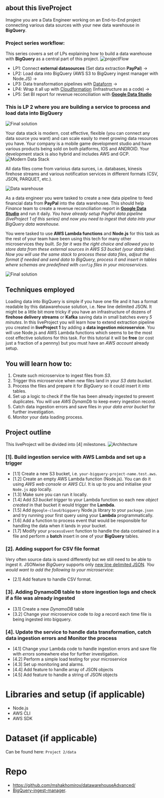 
## about this liveProject
Imagine you are a Data Engineer working on an End-to-End project connecting various data sources with your new data warehouse in **BigQuery**.

### Project series workflow: 
This series covers a set of LPs explaining how to build a data warehouse with **BigQuery** as a central part of this project.
![projectFlow](https://mydataschool.com/liveprojects/img/projectFlow.drawio.png)

* LP1: Connect **external datasources** (Set data extraction **PayPal**) -> 
* LP2: Load data into BigQuery (AWS S3 to BigQuery ingest manager with Node.JS) -> 
* LP3: Data transformation pipelines with [Dataform](dataform.co) -> 
* LP4: Wrap it all up with [Cloudformation](https://aws.amazon.com/cloudformation/) (Infrastructure as a code) ->
* LP5: Set BI report for revenue reconciliation with [**Google Data Studio**](https://datastudio.google.com/u/0/navigation/reporting)

### This is LP 2 where you are building a service to process and load data into BigQuery 
![Final solution](https://mydataschool.com/liveprojects/img/ingestManager.drawio.png)

Your data stack is modern, cost effective, flexible (you can connect any data source you want) and can scale easily to meet growing data resources you have. Your company is a mobile game development studio and have various products being sold on both platforms, IOS and ANDROID. Your development stack is also hybrid and includes AWS and GCP. 
![Modern Data Stack](https://mydataschool.com/liveprojects/img/modernDataStack.png)

All data files come from varioius data surces, i.e. databases, kinesis firehose streams and various notification services in different formats (CSV, JSON, PARQUET, etc.).

![Data warehouse](https://mydataschool.com/liveprojects/img/externalDataBigQuery.png)

As a data engineer you were tasked to create a new data pipeline to feed financial data from **PayPal** into the data warehouse. This should help *Finance* team to create a revenue reconciliation report in [**Google Data Studio**](https://datastudio.google.com/u/0/navigation/reporting) and run it daily. *You have already setup PayPal data pipeline (liveProject 1 of this series) and now you need to ingest that data into your BigQuery data warehouse.*

You were tasked to use **AWS Lambda functions** and **Node.js** for this task as the rest of your team have been using this tech for many other microservices they built.
*So far it was the right choice and allowed you to store data from these external sources in AWS S3 bucket (your data lake). Now you will use the same stack to process these data files, adjsut the format if needed and send data to BigQuery, process it and insert in tables where schemas are predefined with `config` files in your microservices.*

![Final solution](https://mydataschool.com/liveprojects/img/ingestManager.drawio.png)



## Techniques employed

Loading data into BigQuery is simple if you have one file and it has a format readable by this datawarehouse solution, i.e. New line delimited JSON.
It might be a little bit more tricky if you have an infrastructure of dozens of **firehose delivery streams** or **Kafka** saving data in small batches every *5 minutes*.
In this liveProject you will learn how to extend extraction pipeline you created in **liveProject 1** by adding a **data ingestion microservice**. You will use Node.js and AWS Lambda functions which seems to be the most cost effective solutions for this task. For this tutorial it will be **free** (or cost just a fraction of a pennny) but you must have an *AWS account* already setup.


## You will learn how to:
1. Create such microservice to ingest files from *S3*.
2. Trigger this microservice when new files land in your *S3 data bucket*.
3. Process the files and prepare it for *BigQuery* so it could insert it into tables.
4. Set up a logic to check if the file has been already ingested to prevent duplicates. You will use *AWS DynamDb* to keep every ingestion record.
5. Catch data ingestion errors and save files in your *data error bucket* for further investigation.
6. Monitor your data loading process.


## Project outline

This liveProject will be divided into [4] milestones.
![Architecture](https://mydataschool.com/liveprojects/img/ingestManager.drawio.png)

### **[1]. Build ingestion service with AWS Lambda and set up a trigger**
* [1.1] Create a new S3 bucket, i.e. `your-bigquery-project-name.test.aws`. 
* [1.2] Create an empty AWS Lambda function (Node.js). You can do it using *AWS web console* or *AWS CLI*. It is up to you and initialise your `Node.js` app locally.
* [1.3] Make sure you can run it locally.
* [1.4] Add *S3 bucket trigger* to your Lambda function so each new *object created* in that bucket it would trigger the **Lambda**.
* [1.5] Add `@google-cloud/bigquery` Node.js library to your `package.json` and try running your first query using your **Lambda** programmatically.
* [1.6] Add a function to process event that would be responsible for handling the data when it lands in your bucket.
* [1.7] Modify your `processEvent` function to handle the data contained in a file and perform a **batch** insert in one of your **BigQuery** tables.

### **[2]. Adding support for CSV file format**
Very often source data is saved differently but we still need to be able to ingest it. JSONwise *BigQuery* supports only [new line delimited JSON](http://ndjson.org/). 
*You would want to add the following to your microservice:*
* [2.1] Add feature to handle CSV format.


### **[3]. Adding DynamoDB table to store ingestion logs and check if a file was already ingested**
* [3.1] Create a new *DynamoDB* table
* [3.2] Change your microservice code to *log* a record each time file is being ingested into bigquery.

### **[4]. Update the service to handle data transformation, catch data ingestion errors and Monitor the process**
* [4.1] Change your Lambda code to handle ingestion errors and save file with *errors* somewhere else for further investigation.
* [4.2] Perform a simple load testing for your microservice
* [4.3] Set up monitoring and alarms.
* [4.4] Add feature to handle array of JSON objects
* [4.5] Add feature to handle a string of JSON objects

# Libraries and setup (if applicable)

- Node.js
- AWS CLI
- AWS SDK



# Dataset (if applicable)
Can be found here: `Project 2/data`

# Repo
* https://github.com/mshakhomirov/datawarehouseAdvanced/
* [BigQuery-ingest-manager](https://github.com/mshakhomirov/BigQuery-ingest-manager).